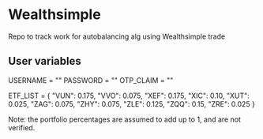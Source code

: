 # Wealthsimple
Repo to track work for autobalancing alg using Wealthsimple trade

## User variables
USERNAME = ""
PASSWORD = ""
OTP_CLAIM = ""

ETF_LIST = {
    "VUN": 0.175, 
    "VVO": 0.075, 
    "XEF": 0.175, 
    "XIC": 0.10, 
    "XUT": 0.025, 
    "ZAG": 0.075, 
    "ZHY": 0.075, 
    "ZLE": 0.125, 
    "ZQQ": 0.15, 
    "ZRE": 0.025
}

Note: the portfolio percentages are assumed to add up to 1, and are not verified.